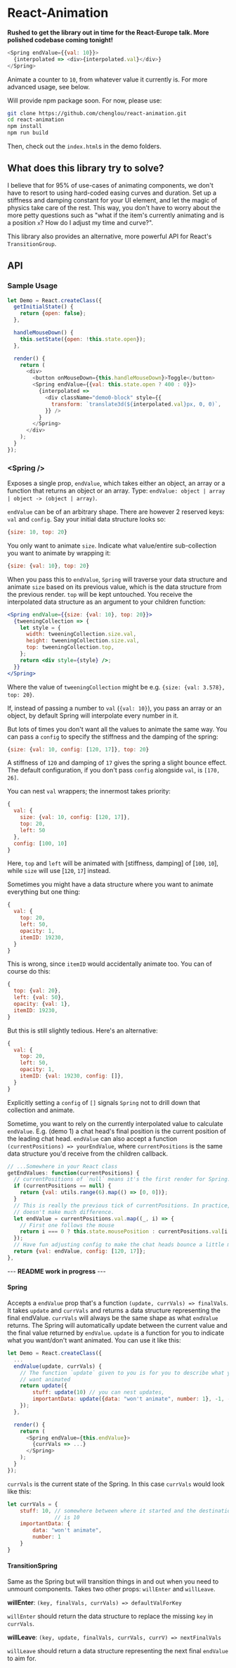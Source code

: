 # React-Animation

__Rushed to get the library out in time for the React-Europe talk. More polished codebase coming tonight!__

```js
<Spring endValue={{val: 10}}>
  {interpolated => <div>{interpolated.val}</div>}
</Spring>
```

Animate a counter to `10`, from whatever value it currently is. For more advanced usage, see below.

Will provide npm package soon. For now, please use:

```sh
git clone https://github.com/chenglou/react-animation.git
cd react-animation
npm install
npm run build
```

Then, check out the `index.html`s in the demo folders.

## What does this library try to solve?

I believe that for 95% of use-cases of animating components, we don't have to resort to using hard-coded easing curves and duration. Set up a stiffness and damping constant for your UI element, and let the magic of physics take care of the rest. This way, you don't have to worry about the more petty questions such as "what if the item's currently animating and is a position `x`? How do I adjust my time and curve?".

This library also provides an alternative, more powerful API for React's `TransitionGroup`.

## API

### Sample Usage

```js
let Demo = React.createClass({
  getInitialState() {
    return {open: false};
  },

  handleMouseDown() {
    this.setState({open: !this.state.open});
  },

  render() {
    return (
      <div>
        <button onMouseDown={this.handleMouseDown}>Toggle</button>
        <Spring endValue={{val: this.state.open ? 400 : 0}}>
          {interpolated =>
            <div className="demo0-block" style={{
              transform: `translate3d(${interpolated.val}px, 0, 0)`,
            }} />
          }
        </Spring>
      </div>
    );
  }
});
```

### &lt;Spring />
Exposes a single prop, `endValue`, which takes either an object, an array or a function that returns an object or an array.
Type: `endValue: object | array | object -> (object | array)`.

`endValue` can be of an arbitrary shape. There are however 2 reserved keys: `val` and `config`. Say your initial data structure looks so:

```js
{size: 10, top: 20}
```

You only want to animate `size`. Indicate what value/entire sub-collection you want to animate by wrapping it:

```js
{size: {val: 10}, top: 20}
```

When you pass this to `endValue`, `Spring` will traverse your data structure and animate `size` based on its previous value, which is the data structure from the previous render. `top` will be kept untouched. You receive the interpolated data structure as an argument to your children function:

```jsx
<Spring endValue={{size: {val: 10}, top: 20}}>
  {tweeningCollection => {
    let style = {
      width: tweeningCollection.size.val,
      height: tweeningCollection.size.val,
      top: tweeningCollection.top,
    };
    return <div style={style} />;
  }}
</Spring>
```

Where the value of `tweeningCollection` might be e.g. `{size: {val: 3.578}, top: 20}`.

If, instead of passing a number to `val` (`{val: 10}`), you pass an array or an object, by default Spring will interpolate every number in it.

But lots of times you don't want all the values to animate the same way. You can pass a `config` to specify the stiffness and the damping of the spring:

```js
{size: {val: 10, config: [120, 17]}, top: 20}
```

A stiffness of `120` and damping of `17` gives the spring a slight bounce effect. The default configuration, if you don't pass `config` alongside `val`, is `[170, 26]`.

You can nest `val` wrappers; the innermost takes priority:

```js
{
  val: {
    size: {val: 10, config: [120, 17]},
    top: 20,
    left: 50
  },
  config: [100, 10]
}
```

Here, `top` and `left` will be animated with [stiffness, damping] of [`100`, `10`], while `size` will use [`120`, `17`] instead.

Sometimes you might have a data structure where you want to animate everything but one thing:

```js
{
  val: {
    top: 20,
    left: 50,
    opacity: 1,
    itemID: 19230,
  }
}
```

This is wrong, since `itemID` would accidentally animate too. You can of course do this:

```js
{
  top: {val: 20},
  left: {val: 50},
  opacity: {val: 1},
  itemID: 19230,
}
```

But this is still slightly tedious. Here's an alternative:

```js
{
  val: {
    top: 20,
    left: 50,
    opacity: 1,
    itemID: {val: 19230, config: []},
  }
}
```

Explicitly setting a `config` of `[]` signals `Spring` not to drill down that collection and animate.

Sometime, you want to rely on the currently interpolated value to calculate `endValue`. E.g. (demo 1) a chat head's final position is the current position of the leading chat head. `endValue` can also accept a function `(currentPositions) => yourEndValue`, where `currentPositions` is the same data structure you'd receive from the children callback.

```jsx
// ...Somewhere in your React class
getEndValues: function(currentPositions) {
  // currentPositions of `null` means it's the first render for Spring.
  if (currentPositions == null) {
    return {val: utils.range(6).map(() => [0, 0])};
  }
  // This is really the previous tick of currentPositions. In practice, it
  // doesn't make much difference.
  let endValue = currentPositions.val.map((_, i) => {
    // First one follows the mouse
    return i === 0 ? this.state.mousePosition : currentPositions.val[i - 1];
  });
  // Have fun adjusting config to make the chat heads bounce a little more!
  return {val: endValue, config: [120, 17]};
},

```

--- **README work in progress** ---

#### Spring
Accepts a `endValue` prop that's a function `(update, currVals) => finalVals`. It takes `update` and `currVals` and returns a data structure representing the final endValue. `currVals` will always be the same shape as what `endValue` returns. The Spring will automatically update between the current value and the final value returned by `endValue`.
`update` is a function for you to indicate what you want/don't want animated. You can use it like this:
```js
let Demo = React.createClass({
  ...
  endValue(update, currVals) {
    // The function `update` given to you is for you to describe what you
    // want animated
    return update({
        stuff: update(10) // you can nest updates,
        importantData: update({data: "won't animate", number: 1}, -1, -1) // Un-update
    });
  },

  render() {
    return (
      <Spring endValue={this.endValue}>
        {currVals => ...}
      </Spring>
    );
  }
});
```
`currVals` is the current state of the Spring. In this case `currVals` would look like this:

```js
let currVals = {
    stuff: 10, // somewhere between where it started and the destination which
               // is 10
    importantData: {
        data: "won't animate",
        number: 1
    }
}
```

#### TransitionSpring
Same as the Spring but will transition things in and out when you need to unmount components. Takes two other props: `willEnter` and `willLeave`.

__willEnter__: `(key, finalVals, currVals) => defaultValForKey`

`willEnter` should return the data structure to replace the missing `key` in `currVals`.

__willLeave__: `(key, update, finalVals, currVals, currV) => nextFinalVals`

`willLeave` should return a data structure representing the next final `endValue` to aim for.

